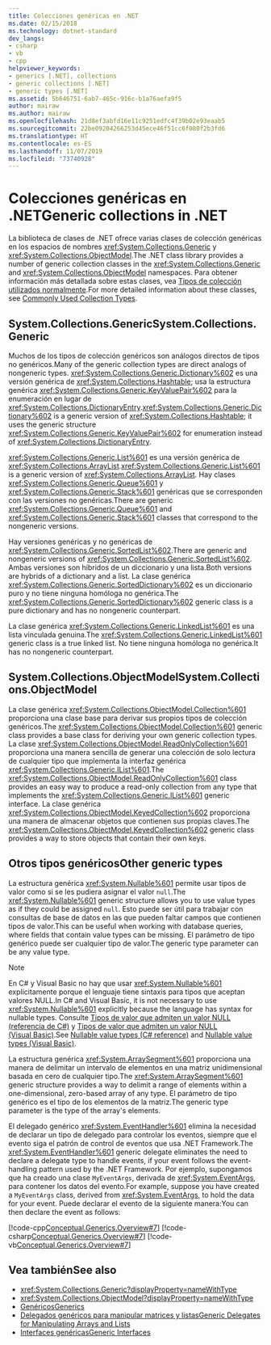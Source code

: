 ```yaml
---
title: Colecciones genéricas en .NET
ms.date: 02/15/2018
ms.technology: dotnet-standard
dev_langs:
- csharp
- vb
- cpp
helpviewer_keywords:
- generics [.NET], collections
- generic collections [.NET]
- generic types [.NET]
ms.assetid: 5b646751-6ab7-465c-916c-b1a76aefa9f5
author: mairaw
ms.author: mairaw
ms.openlocfilehash: 21d8ef3abfd16e11c9251edfc4f39b02e93eaab5
ms.sourcegitcommit: 22be09204266253d45ece46f51cc6f080f2b3fd6
ms.translationtype: HT
ms.contentlocale: es-ES
ms.lasthandoff: 11/07/2019
ms.locfileid: "73740928"
---
```

# <a name="generic-collections-in-net"></a><span data-ttu-id="cfb0a-102">Colecciones genéricas en .NET</span><span class="sxs-lookup"><span data-stu-id="cfb0a-102">Generic collections in .NET</span></span>

 <span data-ttu-id="cfb0a-103">La biblioteca de clases de .NET ofrece varias clases de colección genéricas en los espacios de nombres <xref:System.Collections.Generic> y <xref:System.Collections.ObjectModel>.</span><span class="sxs-lookup"><span data-stu-id="cfb0a-103">The .NET class library provides a number of generic collection classes in the <xref:System.Collections.Generic> and <xref:System.Collections.ObjectModel> namespaces.</span></span> <span data-ttu-id="cfb0a-104">Para obtener información más detallada sobre estas clases, vea [Tipos de colección utilizados normalmente](../../../docs/standard/collections/commonly-used-collection-types.md).</span><span class="sxs-lookup"><span data-stu-id="cfb0a-104">For more detailed information about these classes, see [Commonly Used Collection Types](../../../docs/standard/collections/commonly-used-collection-types.md).</span></span>  
  
## <a name="systemcollectionsgeneric"></a><span data-ttu-id="cfb0a-105">System.Collections.Generic</span><span class="sxs-lookup"><span data-stu-id="cfb0a-105">System.Collections.Generic</span></span>

 <span data-ttu-id="cfb0a-106">Muchos de los tipos de colección genéricos son análogos directos de tipos no genéricos.</span><span class="sxs-lookup"><span data-stu-id="cfb0a-106">Many of the generic collection types are direct analogs of nongeneric types.</span></span> <span data-ttu-id="cfb0a-107"><xref:System.Collections.Generic.Dictionary%602> es una versión genérica de <xref:System.Collections.Hashtable>; usa la estructura genérica <xref:System.Collections.Generic.KeyValuePair%602> para la enumeración en lugar de <xref:System.Collections.DictionaryEntry>.</span><span class="sxs-lookup"><span data-stu-id="cfb0a-107"><xref:System.Collections.Generic.Dictionary%602> is a generic version of <xref:System.Collections.Hashtable>; it uses the generic structure <xref:System.Collections.Generic.KeyValuePair%602> for enumeration instead of <xref:System.Collections.DictionaryEntry>.</span></span>  
  
 <span data-ttu-id="cfb0a-108"><xref:System.Collections.Generic.List%601> es una versión genérica de <xref:System.Collections.ArrayList>.</span><span class="sxs-lookup"><span data-stu-id="cfb0a-108"><xref:System.Collections.Generic.List%601> is a generic version of <xref:System.Collections.ArrayList>.</span></span> <span data-ttu-id="cfb0a-109">Hay clases <xref:System.Collections.Generic.Queue%601> y <xref:System.Collections.Generic.Stack%601> genéricas que se corresponden con las versiones no genéricas.</span><span class="sxs-lookup"><span data-stu-id="cfb0a-109">There are generic <xref:System.Collections.Generic.Queue%601> and <xref:System.Collections.Generic.Stack%601> classes that correspond to the nongeneric versions.</span></span>  
  
 <span data-ttu-id="cfb0a-110">Hay versiones genéricas y no genéricas de <xref:System.Collections.Generic.SortedList%602>.</span><span class="sxs-lookup"><span data-stu-id="cfb0a-110">There are generic and nongeneric versions of <xref:System.Collections.Generic.SortedList%602>.</span></span> <span data-ttu-id="cfb0a-111">Ambas versiones son híbridos de un diccionario y una lista.</span><span class="sxs-lookup"><span data-stu-id="cfb0a-111">Both versions are hybrids of a dictionary and a list.</span></span> <span data-ttu-id="cfb0a-112">La clase genérica <xref:System.Collections.Generic.SortedDictionary%602> es un diccionario puro y no tiene ninguna homóloga no genérica.</span><span class="sxs-lookup"><span data-stu-id="cfb0a-112">The <xref:System.Collections.Generic.SortedDictionary%602> generic class is a pure dictionary and has no nongeneric counterpart.</span></span>  
  
 <span data-ttu-id="cfb0a-113">La clase genérica <xref:System.Collections.Generic.LinkedList%601> es una lista vinculada genuina.</span><span class="sxs-lookup"><span data-stu-id="cfb0a-113">The <xref:System.Collections.Generic.LinkedList%601> generic class is a true linked list.</span></span> <span data-ttu-id="cfb0a-114">No tiene ninguna homóloga no genérica.</span><span class="sxs-lookup"><span data-stu-id="cfb0a-114">It has no nongeneric counterpart.</span></span>  
  
## <a name="systemcollectionsobjectmodel"></a><span data-ttu-id="cfb0a-115">System.Collections.ObjectModel</span><span class="sxs-lookup"><span data-stu-id="cfb0a-115">System.Collections.ObjectModel</span></span>

 <span data-ttu-id="cfb0a-116">La clase genérica <xref:System.Collections.ObjectModel.Collection%601> proporciona una clase base para derivar sus propios tipos de colección genéricos.</span><span class="sxs-lookup"><span data-stu-id="cfb0a-116">The <xref:System.Collections.ObjectModel.Collection%601> generic class provides a base class for deriving your own generic collection types.</span></span> <span data-ttu-id="cfb0a-117">La clase <xref:System.Collections.ObjectModel.ReadOnlyCollection%601> proporciona una manera sencilla de generar una colección de solo lectura de cualquier tipo que implementa la interfaz genérica <xref:System.Collections.Generic.IList%601>.</span><span class="sxs-lookup"><span data-stu-id="cfb0a-117">The <xref:System.Collections.ObjectModel.ReadOnlyCollection%601> class provides an easy way to produce a read-only collection from any type that implements the <xref:System.Collections.Generic.IList%601> generic interface.</span></span> <span data-ttu-id="cfb0a-118">La clase genérica <xref:System.Collections.ObjectModel.KeyedCollection%602> proporciona una manera de almacenar objetos que contienen sus propias claves.</span><span class="sxs-lookup"><span data-stu-id="cfb0a-118">The <xref:System.Collections.ObjectModel.KeyedCollection%602> generic class provides a way to store objects that contain their own keys.</span></span>  
  
## <a name="other-generic-types"></a><span data-ttu-id="cfb0a-119">Otros tipos genéricos</span><span class="sxs-lookup"><span data-stu-id="cfb0a-119">Other generic types</span></span>

 <span data-ttu-id="cfb0a-120">La estructura genérica <xref:System.Nullable%601> permite usar tipos de valor como si se les pudiera asignar el valor `null`.</span><span class="sxs-lookup"><span data-stu-id="cfb0a-120">The <xref:System.Nullable%601> generic structure allows you to use value types as if they could be assigned `null`.</span></span> <span data-ttu-id="cfb0a-121">Esto puede ser útil para trabajar con consultas de base de datos en las que pueden faltar campos que contienen tipos de valor.</span><span class="sxs-lookup"><span data-stu-id="cfb0a-121">This can be useful when working with database queries, where fields that contain value types can be missing.</span></span> <span data-ttu-id="cfb0a-122">El parámetro de tipo genérico puede ser cualquier tipo de valor.</span><span class="sxs-lookup"><span data-stu-id="cfb0a-122">The generic type parameter can be any value type.</span></span>  
  
> [!NOTE]
> <span data-ttu-id="cfb0a-123">En C# y Visual Basic no hay que usar <xref:System.Nullable%601> explícitamente porque el lenguaje tiene sintaxis para tipos que aceptan valores NULL.</span><span class="sxs-lookup"><span data-stu-id="cfb0a-123">In C# and Visual Basic, it is not necessary to use <xref:System.Nullable%601> explicitly because the language has syntax for nullable types.</span></span> <span data-ttu-id="cfb0a-124">Consulte [Tipos de valor que admiten un valor NULL (referencia de C#)](../../csharp/language-reference/builtin-types/nullable-value-types.md) y [Tipos de valor que admiten un valor NULL (Visual Basic)](../../visual-basic/programming-guide/language-features/data-types/nullable-value-types.md).</span><span class="sxs-lookup"><span data-stu-id="cfb0a-124">See [Nullable value types (C# reference)](../../csharp/language-reference/builtin-types/nullable-value-types.md) and [Nullable value types (Visual Basic)](../../visual-basic/programming-guide/language-features/data-types/nullable-value-types.md).</span></span>
  
 <span data-ttu-id="cfb0a-125">La estructura genérica <xref:System.ArraySegment%601> proporciona una manera de delimitar un intervalo de elementos en una matriz unidimensional basada en cero de cualquier tipo.</span><span class="sxs-lookup"><span data-stu-id="cfb0a-125">The <xref:System.ArraySegment%601> generic structure provides a way to delimit a range of elements within a one-dimensional, zero-based array of any type.</span></span> <span data-ttu-id="cfb0a-126">El parámetro de tipo genérico es el tipo de los elementos de la matriz.</span><span class="sxs-lookup"><span data-stu-id="cfb0a-126">The generic type parameter is the type of the array's elements.</span></span>  
  
 <span data-ttu-id="cfb0a-127">El delegado genérico <xref:System.EventHandler%601> elimina la necesidad de declarar un tipo de delegado para controlar los eventos, siempre que el evento siga el patrón de control de eventos que usa .NET Framework.</span><span class="sxs-lookup"><span data-stu-id="cfb0a-127">The <xref:System.EventHandler%601> generic delegate eliminates the need to declare a delegate type to handle events, if your event follows the event-handling pattern used by the .NET Framework.</span></span> <span data-ttu-id="cfb0a-128">Por ejemplo, supongamos que ha creado una clase `MyEventArgs`, derivada de <xref:System.EventArgs>, para contener los datos del evento.</span><span class="sxs-lookup"><span data-stu-id="cfb0a-128">For example, suppose you have created a `MyEventArgs` class, derived from <xref:System.EventArgs>, to hold the data for your event.</span></span> <span data-ttu-id="cfb0a-129">Puede declarar el evento de la siguiente manera:</span><span class="sxs-lookup"><span data-stu-id="cfb0a-129">You can then declare the event as follows:</span></span>  
  
 [!code-cpp[Conceptual.Generics.Overview#7](../../../samples/snippets/cpp/VS_Snippets_CLR/conceptual.generics.overview/cpp/source2.cpp#7)]
 [!code-csharp[Conceptual.Generics.Overview#7](../../../samples/snippets/csharp/VS_Snippets_CLR/conceptual.generics.overview/cs/source2.cs#7)]
 [!code-vb[Conceptual.Generics.Overview#7](../../../samples/snippets/visualbasic/VS_Snippets_CLR/conceptual.generics.overview/vb/source2.vb#7)]  
  
## <a name="see-also"></a><span data-ttu-id="cfb0a-130">Vea también</span><span class="sxs-lookup"><span data-stu-id="cfb0a-130">See also</span></span>

- <xref:System.Collections.Generic?displayProperty=nameWithType>
- <xref:System.Collections.ObjectModel?displayProperty=nameWithType>
- [<span data-ttu-id="cfb0a-131">Genéricos</span><span class="sxs-lookup"><span data-stu-id="cfb0a-131">Generics</span></span>](../../../docs/standard/generics/index.md)
- [<span data-ttu-id="cfb0a-132">Delegados genéricos para manipular matrices y listas</span><span class="sxs-lookup"><span data-stu-id="cfb0a-132">Generic Delegates for Manipulating Arrays and Lists</span></span>](../../../docs/standard/generics/delegates-for-manipulating-arrays-and-lists.md)
- [<span data-ttu-id="cfb0a-133">Interfaces genéricas</span><span class="sxs-lookup"><span data-stu-id="cfb0a-133">Generic Interfaces</span></span>](../../../docs/standard/generics/interfaces.md)
